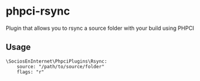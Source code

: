 # phpci-rsync
Plugin that allows you to rsync a source folder with your build using PHPCI

## Usage
```
\SociosEnInternet\PhpciPlugins\Rsync:
    source: "/path/to/source/folder"
    flags: "r"
```
